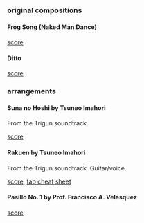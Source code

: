 ### original compositions

#### Frog Song (Naked Man Dance)

[score](https://github.com/skelterjohn/guitar/blob/master/pdf/frogsong.pdf)

#### Ditto

[score](https://github.com/skelterjohn/guitar/blob/master/pdf/ditto.pdf)

### arrangements

#### Suna no Hoshi by Tsuneo Imahori
From the Trigun soundtrack.

[score](https://github.com/skelterjohn/guitar/blob/master/pdf/suna_no_hoshi.pdf)

#### Rakuen by Tsuneo Imahori
From the Trigun soundtrack. Guitar/voice.

[score](https://github.com/skelterjohn/guitar/blob/master/pdf/rakuen.pdf), 
[tab cheat sheet](https://github.com/skelterjohn/guitar/blob/master/pdf/rakuen_tab.pdf)

#### Pasillo No. 1 by Prof. Francisco A. Velasquez

[score](https://github.com/skelterjohn/guitar/blob/master/pdf/pasillo_n1.pdf)
